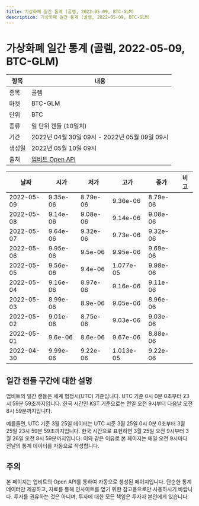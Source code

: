 ```yaml
---
title: 가상화폐 일간 통계 (골렘, 2022-05-09, BTC-GLM)
description: 가상화폐 일간 통계 (골렘, 2022-05-09, BTC-GLM)
---
```



가상화폐 일간 통계 (골렘, 2022-05-09, BTC-GLM)
===

|항목|내용|
|--|--|
|종목|골렘|
|마켓|BTC-GLM|
|단위|BTC|
|종류|일 단위 캔들 (10일치)|
|기간|2022년 04월 30일 09시 - 2022년 05월 09일 09시|
|생성일|2022년 05월 10일 09시|
|출처|[업비트 Open API](https://docs.upbit.com)|


|날짜|시가|저가|고가|종가|비고|
|--|--|--|--|--|--|
|2022-05-09|9.35e-06|8.79e-06|9.36e-06|8.79e-06|    |
|2022-05-08|9.14e-06|9.08e-06|9.14e-06|9.08e-06|    |
|2022-05-07|9.64e-06|9.32e-06|9.73e-06|9.32e-06|    |
|2022-05-06|9.95e-06|9.5e-06|9.95e-06|9.69e-06|    |
|2022-05-05|9.56e-06|9.4e-06|1.077e-05|9.98e-06|    |
|2022-05-04|9.16e-06|8.97e-06|9.16e-06|9.11e-06|    |
|2022-05-03|8.99e-06|8.9e-06|9.05e-06|8.96e-06|    |
|2022-05-02|9.01e-06|8.75e-06|9.03e-06|9.03e-06|    |
|2022-05-01|9.6e-06|8.6e-06|9.67e-06|8.88e-06|    |
|2022-04-30|9.99e-06|9.22e-06|1.013e-05|9.22e-06|    |


일간 캔들 구간에 대한 설명
---


업비트의 일간 캔들은 세계 협정시(UTC) 기준입니다. 
UTC 기준 0시 0분 0초부터 23시 59분 59초까지입니다. 
한국 시간인 KST 기준으로는 전일 오전 9시부터 다음날 오전 8시 59분까지입니다. 


예를들면, UTC 기준 3월 25일 데이터는 UTC 시준 3월 25일 0시 0분 0초부터 3월 25일 23시 59분 59초까지입니다. 
한국 시간으로 표현하면 3월 25일 오전 9시부터 3월 26일 오전 8시 59분까지입니다. 
이와 같은 이유로 본 페이지는 매일 오전 9시마다 전날의 통계 데이터를 자동으로 작성합니다. 


주의
---


본 페이지는 업비트의 Open API를 통하여 자동으로 생성된 페이지입니다. 
단순한 통계 데이터만 제공하고, 자료를 통해 인사이트를 얻기 위한 참고용으로만 사용하시기 바랍니다. 
투자를 권유하는 것은 아니며, 투자에 대한 모든 책임은 투자자 본인에게 있습니다. 
